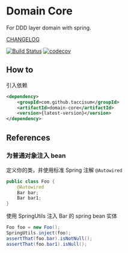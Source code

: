 # Domain Core

For DDD layer domain with spring.

[CHANGELOG](./CHANGELOG.md)

[![Build Status](https://app.travis-ci.com/taccisum/domain-core.svg?branch=master)](https://app.travis-ci.com/taccisum/domain-core)
[![codecov](https://codecov.io/gh/taccisum/domain-core/branch/main/graph/badge.svg?token=lCBxSWyiWU)](https://codecov.io/gh/taccisum/domain-core)

## How to

引入依赖

```xml
<dependency>
    <groupId>com.github.taccisum</groupId>
    <artifactId>domain-core</artifactId>
    <version>{latest-version}</version>
</dependency>
```

## References

### 为普通对象注入 bean

定义你的类，并使用标准 Spring 注解 `@Autowired`

```java
public class Foo {
    @Autowired
    Bar bar;
    Bar bar1;
}
```

使用 SpringUtils 注入 Bar 的 spring bean 实体

```java
Foo foo = new Foo();
SpringUtils.inject(foo);
assertThat(foo.bar).isNotNull();
assertThat(foo.bar1).isNull();
```


